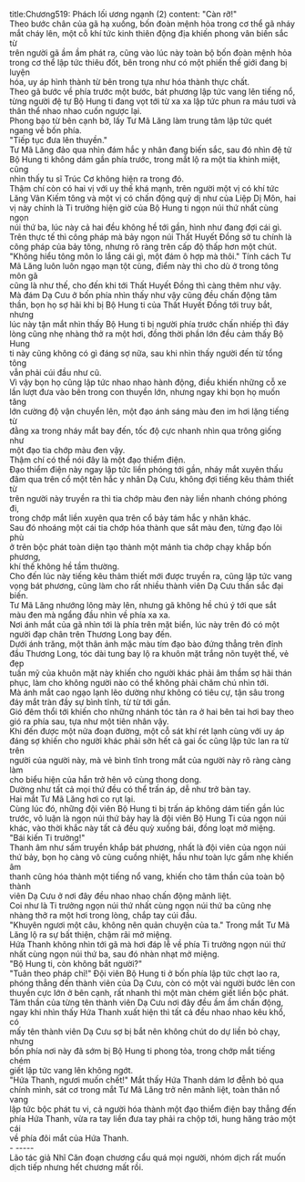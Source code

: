 title:Chương519: Phách lối ương ngạnh (2)
content:
"Càn rỡ!"<br>Theo bước chân của gã hạ xuống, bốn đoàn mệnh hỏa trong cơ thể gã nháy<br>mắt cháy lên, một cỗ khí tức kinh thiên động địa khiến phong vân biến sắc từ<br>trên người gã ầm ầm phát ra, cũng vào lúc này toàn bộ bốn đoàn mệnh hỏa<br>trong cơ thể lập tức thiêu đốt, bên trong như có một phiến thế giới đang bị luyện<br>hóa, uy áp hình thành từ bên trong tựa như hóa thành thực chất.<br>Theo gã bước về phía trước một bước, bát phương lập tức vang lên tiếng nổ,<br>từng người đệ tự Bộ Hung ti đang vọt tới từ xa xa lập tức phun ra máu tươi và<br>thân thể nhao nhao cuốn ngược lại.<br>Phong bạo từ bên cạnh bờ, lấy Tư Mã Lăng làm trung tâm lập tức quét<br>ngang về bốn phía.<br>"Tiếp tục đưa lên thuyền."<br>Tư Mã Lăng đảo qua nhìn đám hắc y nhân đang biến sắc, sau đó nhìn đệ tử<br>Bộ Hung ti không dám gần phía trước, trong mắt lộ ra một tia khinh miệt, cũng<br>nhìn thấy tu sĩ Trúc Cơ không hiện ra trong đó.<br>Thậm chí còn có hai vị với uy thế khá mạnh, trên người một vị có khí tức<br>Lăng Vân Kiếm tông và một vị có chấn động quỷ dị như của Liệp Dị Môn, hai<br>vị này chính là Ti trưởng hiện giờ của Bộ Hung ti ngọn núi thứ nhất cùng ngọn<br>núi thứ ba, lúc này cả hai đều không hề tới gần, hình như đang đợi cái gì.<br>Trên thực tế thì công pháp mà bảy ngọn núi Thất Huyết Đồng sở tu chính là<br>công pháp của bảy tông, nhưng rõ ràng trên cấp độ thấp hơn một chút.<br>"Không hiểu tông môn lo lắng cái gì, một đám ô hợp mà thôi." Tính cách Tư<br>Mã Lăng luôn luôn ngạo mạn tột cùng, điểm này thì cho dù ở trong tông môn gã<br>cũng là như thế, cho đến khi tới Thất Huyết Đồng thì càng thêm như vậy.<br>Mà đám Dạ Cưu ở bốn phía nhìn thấy như vậy cũng đều chấn động tâm<br>thần, bọn họ sợ hãi khi bị Bộ Hung ti của Thất Huyết Đồng tới truy bắt, nhưng<br>lúc này tận mắt nhìn thấy Bộ Hung ti bị người phía trước chấn nhiếp thì đáy<br>lòng cũng nhẹ nhàng thở ra một hơi, đồng thời phần lớn đều cảm thấy Bộ Hung<br>ti này cũng không có gì đáng sợ nữa, sau khi nhìn thấy người đến từ tổng tông<br>vẫn phải cúi đầu như cũ.<br>Vì vậy bọn họ cũng lập tức nhao nhao hành động, điều khiến những cỗ xe<br>lần lượt đưa vào bên trong con thuyền lớn, nhưng ngay khi bọn họ muốn tăng<br>lớn cường độ vận chuyển lên, một đạo ánh sáng màu đen im hơi lặng tiếng từ<br>đằng xa trong nháy mắt bay đến, tốc độ cực nhanh nhìn qua trông giống như<br>một đạo tia chớp màu đen vậy.<br>Thậm chí có thể nói đây là một đạo thiểm điện.<br>Đạo thiểm điện này ngay lập tức liền phóng tới gần, nháy mắt xuyên thấu<br>đâm qua trên cổ một tên hắc y nhân Dạ Cưu, không đợi tiếng kêu thảm thiết từ<br>trên người này truyền ra thì tia chớp màu đen này liền nhanh chóng phóng đi,<br>trong chớp mắt liền xuyên qua trên cổ bảy tám hắc y nhân khác.<br>Sau đó nhoáng một cái tia chớp hóa thành que sắt màu đen, từng đạo lôi phù<br>ở trên bộc phát toàn diện tạo thành một mảnh tia chớp chạy khắp bốn phương,<br>khí thế không hề tầm thường.<br>Cho đến lúc này tiếng kêu thảm thiết mới được truyền ra, cũng lập tức vang<br>vọng bát phương, cũng làm cho rất nhiều thành viên Dạ Cưu thần sắc đại biến.<br>Tư Mã Lăng nhướng lông mày lên, nhưng gã không hề chú ý tới que sắt<br>màu đen mà ngẩng đầu nhìn về phía xa xa.<br>Nơi ánh mắt của gã nhìn tới là phía trên mặt biển, lúc này trên đó có một<br>người đạp chân trên Thương Long bay đến.<br>Dưới ánh trăng, một thân ảnh mặc màu tím đạo bào đứng thẳng trên đỉnh<br>đầu Thương Long, tóc dài tung bay lộ ra khuôn mặt trắng nõn tuyệt thế, vẻ đẹp<br>tuấn mỹ của khuôn mặt này khiến cho người khác phải âm thầm sợ hãi thán<br>phục, làm cho không người nào có thể không phải chăm chú nhìn tới.<br>Mà ánh mắt cao ngạo lạnh lẽo dường như không có tiêu cự, tận sâu trong<br>đáy mắt tràn đầy sự bình tĩnh, từ từ tới gần.<br>Gió đêm thổi tới khiến cho những nhánh tóc tản ra ở hai bên tai hơi bay theo<br>gió ra phía sau, tựa như một tiên nhân vậy.<br>Khi đến được một nửa đoạn đường, một cỗ sát khí rét lạnh cùng với uy áp<br>đáng sợ khiến cho người khác phải sởn hết cả gai ốc cũng lập tức lan ra từ trên<br>người của người này, mà vẻ bình tĩnh trong mắt của người này rõ ràng càng làm<br>cho biểu hiện của hắn trở hên vô cùng thong dong.<br>Dường như tất cả mọi thứ đều có thể trấn áp, dễ như trở bàn tay.<br>Hai mắt Tư Mã Lăng hơi co rụt lại.<br>Cùng lúc đó, những đội viên Bộ Hung ti bị trấn áp không dám tiến gần lúc<br>trước, vô luận là ngọn núi thứ bảy hay là đội viên Bộ Hung Ti của ngọn núi<br>khác, vào thời khắc này tất cả đều quỳ xuống bái, đồng loạt mở miệng.<br>"Bái kiến Ti trưởng!"<br>Thanh âm như sấm truyền khắp bát phương, nhất là đội viên của ngọn núi<br>thứ bảy, bọn họ càng vô cùng cuồng nhiệt, hầu như toàn lực gầm nhẹ khiến âm<br>thanh cũng hóa thành một tiếng nổ vang, khiến cho tâm thần của toàn bộ thành<br>viên Dạ Cưu ở nơi đây đều nhao nhao chấn động mãnh liệt.<br>Coi như là Ti trưởng ngọn núi thứ nhất cùng ngọn núi thứ ba cũng nhẹ<br>nhàng thở ra một hơi trong lòng, chắp tay cúi đầu.<br>"Khuyên ngươi một câu, không nên quản chuyện của ta." Trong mắt Tư Mã<br>Lăng lộ ra sự bất thiện, chậm rãi mở miệng.<br>Hứa Thanh không nhìn tới gã mà hơi đáp lễ về phía Ti trưởng ngọn núi thứ<br>nhất cùng ngọn núi thứ ba, sau đó nhàn nhạt mở miệng.<br>"Bộ Hung ti, còn không bắt người?"<br>"Tuân theo pháp chỉ!" Đội viên Bộ Hung ti ở bốn phía lập tức chợt lao ra,<br>phóng thẳng đến thành viên của Dạ Cưu, còn có một vài người bước lên con<br>thuyền cực lớn ở bên cạnh, rất nhanh thì một màn chém giết liền bộc phát.<br>Tâm thần của từng tên thành viên Dạ Cưu nơi đây đều ầm ầm chấn động,<br>ngay khi nhìn thấy Hứa Thanh xuất hiện thì tất cả đều nhao nhao kêu khổ, có<br>mấy tên thành viên Dạ Cưu sợ bị bắt nên không chút do dự liền bỏ chạy, nhưng<br>bốn phía nơi này đã sớm bị Bộ Hung ti phong tỏa, trong chớp mắt tiếng chém<br>giết lập tức vang lên không ngớt.<br>"Hứa Thanh, ngươi muốn chết!" Mắt thấy Hứa Thanh dám lơ đễnh bỏ qua<br>chính mình, sát cơ trong mắt Tư Mã Lăng trở nên mãnh liệt, toàn thân nổ vang<br>lập tức bộc phát tu vi, cả người hóa thành một đạo thiểm điện bay thẳng đến<br>phía Hứa Thanh, vừa ra tay liền đưa tay phải ra chộp tới, hung hăng trảo một cái<br>về phía đôi mắt của Hứa Thanh.<br>- -----<br>Lão tác giả Nhĩ Căn đoạn chương cẩu quá mọi người, nhóm dịch rất muốn<br>dịch tiếp nhưng hết chương mất rồi.